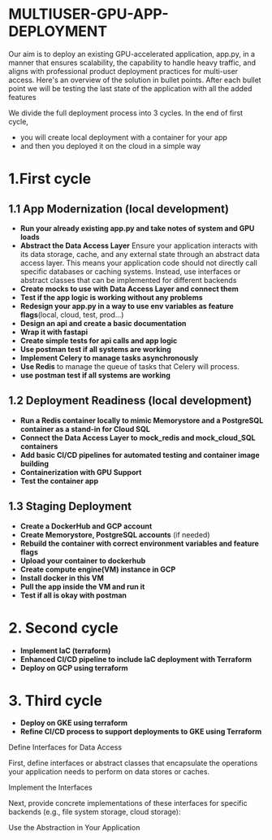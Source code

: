 # MULTIUSER-GPU-APP-DEPLOYMENT
Our aim is to deploy an existing GPU-accelerated application, app.py, in a manner that ensures scalability, the capability to handle heavy traffic, and aligns with professional product deployment practices for multi-user access.
Here's an overview of the solution in bullet points. 
After each bullet point we will be testing the last state of the 
application with all the added features

We divide the full deployment process into 3 cycles. 
In the end of first cycle, 
- you will create local deployment with a container for your app
- and then you deployed it on the cloud in a simple way


# 1.First cycle 
## 1.1 App Modernization (local development)

- **Run your already existing app.py and take notes of system and GPU loads**
- **Abstract the Data Access Layer** Ensure your application interacts with its data storage, cache, and any external state through an abstract data access layer. This means your application code should not directly call specific databases or caching systems. Instead, use interfaces or abstract classes that can be implemented for different backends
- **Create mocks to use with Data Access Layer and connect them**
- **Test if the app logic is working without any problems**
- **Redesign your app.py in a way to use env variables as feature flags**(local, cloud, test, prod...)
- **Design an api and create a basic documentation** 
- **Wrap it with fastapi**
- **Create simple tests for api calls and app logic**
- **Use postman test if all systems are working**
- **Implement Celery to manage tasks asynchronously**
- **Use Redis**  to manage the queue of tasks that Celery will process.
- **use postman test if all systems are working**

## 1.2 Deployment Readiness  (local development)
- **Run a Redis container locally to mimic Memorystore and a PostgreSQL container as a stand-in for Cloud SQL**
- **Connect the Data Access Layer to mock_redis and mock_cloud_SQL containers**
- **Add basic CI/CD pipelines for automated testing and container image building**
- **Containerization with GPU Support**
- **Test the container app**
 
## 1.3 Staging Deployment 
- **Create a DockerHub and GCP account**
- **Create Memorystore, PostgreSQL accounts** (if needed)
- **Rebuild the container with correct environment variables and feature flags**
- **Upload your container to dockerhub**
- **Create compute engine(VM) instance in GCP**
- **Install docker in this VM**
- **Pull the app inside the VM and run it**
- **Test if all is okay with postman**


# 2. Second cycle
- **Implement IaC (terraform)**
- **Enhanced CI/CD pipeline to include IaC deployment with Terraform**
- **Deploy on GCP using terraform**

# 3. Third cycle
- **Deploy on GKE using terraform**
- **Refine CI/CD process to support deployments to GKE using Terraform**


Define Interfaces for Data Access

First, define interfaces or abstract classes that encapsulate the operations your application needs to perform on data stores or caches.

 Implement the Interfaces
 
Next, provide concrete implementations of these interfaces for specific backends (e.g., file system storage, cloud storage):

 Use the Abstraction in Your Application
 
